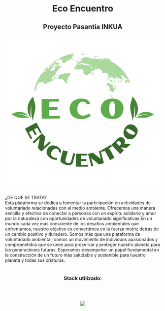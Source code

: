 <div align="center">
  <h1>Eco Encuentro </h1>
  <h2>Proyecto Pasantia INKUA</h2>

  ![LOGO](https://github.com/xNatzhu/EcoEncuentro-Inkua/blob/main/client/img-logo/logo.png)
  
</div>
¿DE QUE 
SE TRATA? <br/>
Esta plataforma se dedica a 
fomentar la participación en 
actividades de voluntariado 
relacionadas con el medio 
ambiente. Ofrecemos una manera 
sencilla y efectiva de conectar a 
personas con un espíritu solidario y 
amor por la naturaleza con 
oportunidades de voluntariado 
significativas.En un mundo cada vez más consciente de los desafíos 
ambientales que enfrentamos, nuestro objetivo es convertirnos 
en la fuerza motriz detrás de un cambio positivo y duradero. 
Somos más que una plataforma de voluntariado ambiental; 
somos un movimiento de individuos apasionados y 
comprometidos que se unen para preservar y proteger nuestro 
planeta para las generaciones futuras.
Esperamos desempeñar un papel fundamental en la 
construcción de un futuro más saludable y sostenible para 
nuestro planeta y todas sus criaturas.<br/><br/>





<h3 align="center" >Stack utilizado:</h3><br/><br/>

<p align="center">
  <a href="https://skillicons.dev">
    <img src="https://skillicons.dev/icons?i=js,html,css,nodejs,express,mongodb,bootstrap,postman,git" />
  </a>
</p>

